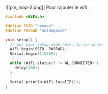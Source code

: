 ![[pin_map-2.png]]
Pour rajouter le wifi :
```cpp
#include <WiFi.h>

#define SSID "reseau"
#define PASSWD "motdepasse"

void setup() {
  // put your setup code here, to run once:
  WiFi.begin(SSID, PASSWD);
  Serial.begin(115200);

  while (WiFi.status() != WL_CONNECTED) {
    delay(100);
  }
  
  Serial.println(WiFi.localIP());
}
```
